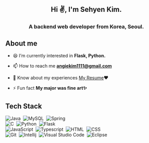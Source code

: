 
<h2 align="center">Hi ✌️, I'm Sehyen Kim.</h2>
<h3 align="center">A backend web developer from Korea, Seoul.</h3>

## **About me**

- 😆 I’m currently interested in **Flask, Python.**

- 📫 How to reach me **angiekim1111@gmail.com**

- 📄 Know about my experiences [My Resume](https://lightning-rhythm-fb3.notion.site/0274f223fba04000ab00684147064f94?pvs=4)❤️
  
- ⚡ Fun fact **My major was fine art✨**


## **Tech Stack**
![Java](https://img.shields.io/badge/-Java-000000?style=flat-square&logo=Java&logoColor=FFA518)&nbsp;
![MySQL](https://img.shields.io/badge/-MySQL-000000?style=flat-square&logo=mysql&logoColor=FFFFFF)&nbsp;
![Spring](https://img.shields.io/badge/Spring%20Framework-000000.svg?style=flat-square&logo=spring&logoColor=236DB33F)&nbsp;\
![C](https://img.shields.io/badge/-C-000000?style=flat-square&logo=C&logoColor=A8B9CC)&nbsp;
![Python](https://img.shields.io/badge/-Python-000000?style=flat-square&logo=python)&nbsp;
![Flask](https://img.shields.io/badge/-Flask-000000?style=flat-square&logo=flask)&nbsp;\
![JavaScript](https://img.shields.io/badge/-JavaScript-000000?style=flat-square&logo=javascript)&nbsp;
![Typescript](https://img.shields.io/badge/Typescript-000000?style=flat-square&logo=typescript&logoColor=3178C6)&nbsp;
![HTML](https://img.shields.io/badge/-HTML-000000?style=flat-square&logo=HTML5)&nbsp;
![CSS](https://img.shields.io/badge/-CSS-000000?style=flat-square&logo=CSS3&logoColor=1572B6)&nbsp;\
![Git](https://img.shields.io/badge/-Git-000000?style=flat-square&logo=git)&nbsp;
![Intellij](https://img.shields.io/badge/Intellij-000000?style=flat-square&logo=intellijidea&logoColor=FFFFFF)&nbsp;
![Visual Studio Code](https://img.shields.io/badge/-Visual%20Studio%20Code-000000?style=flat-square&logo=visual-studio-code&logoColor=007ACC)&nbsp;
![Eclipse](https://img.shields.io/badge/-Eclipse-000000?style=flat-square&logo=eclipse-ide&logoColor=FFFFFF)
![]()&nbsp;


	
